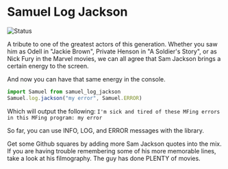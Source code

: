 # Samuel Log Jackson


![Status](https://github.com/lob/samuel_log_jackson/actions/workflows/update_npm.yml/badge.svg?branch=main)

A tribute to one of the greatest actors of this generation. Whether you saw
him as Odell in "Jackie Brown", Private Henson in "A Soldier's Story", or 
as Nick Fury in the Marvel movies, we can all agree that Sam Jackson brings
a certain energy to the screen. 

And now you can have that same energy in the console. 

```js
import Samuel from samuel_log_jackson
Samuel.log.jackson("my error", Samuel.ERROR)
```

Which will output the following: 
`I'm sick and tired of these MFing errors in this MFing program: my error`

So far, you can use INFO, LOG, and ERROR messages with the library.

Get some Github squares by adding more Sam Jackson quotes into the mix. If you are having trouble remembering some of his more memorable lines, take a look at his filmography. The guy has done PLENTY of movies. 


